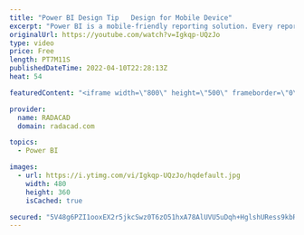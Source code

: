 ```yaml
---
title: "Power BI Design Tip   Design for Mobile Device"
excerpt: "Power BI is a mobile-friendly reporting solution. Every report that you generate can be viewed on the Mobile too. However, it doesn’t mean that the report is designed for mobile, or in other words; it doesn’t mean that is it a mobile report page. You have to make some changes, and take some extra considerations"
originalUrl: https://youtube.com/watch?v=Igkqp-UQzJo
type: video
price: Free
length: PT7M11S
publishedDateTime: 2022-04-10T22:28:13Z
heat: 54

featuredContent: "<iframe width=\"800\" height=\"500\" frameborder=\"0\" src=\"https://www.youtube.com/embed/Igkqp-UQzJo\" allow=\"accelerometer; autoplay; encrypted-media; gyroscope; picture-in-picture\" allowfullscreen></iframe>"

provider:
  name: RADACAD
  domain: radacad.com

topics:
  - Power BI

images:
  - url: https://i.ytimg.com/vi/Igkqp-UQzJo/hqdefault.jpg
    width: 480
    height: 360
    isCached: true

secured: "5V48g6PZI1ooxEX2r5jkcSwz0T6zO51hxA78AlUVU5uDqh+HglshURess9kbRrEsF1wj4KTvYl8jVd1QVK5m8k4jjTRGfIq2ymUFWGr8K89QAkTyQb+XY4C76Fr6vBh15vA2+H5jYHgHzUiKtWRUzfhPsk75FMxoobuZ9EG1MivwvaOBAAQjgZ33ECTkCz8ovt45hl0yCEmtFH0jGquKtyFHxvzyDuzQ0JwtnKybMkaWRLcRzAxhEWuIR2qS3rl08CEH1D5OnjnrJmLCY0rWuUD9neykgyOWvTtnPgRT04HXU7rke2Z5QtbcAk+kd1c9Kok/fRmZ/Ti6UsxPLaYPHIt+VghfstdZptq7ObzmFtY6hhI+B8i/h7s32iZcNs5rr1G133QFpN2RRGZMR7rFDmCwOqfzg2RwwerL3tmeLw0=;rkOLDhslGoRyRmjkRHs9Hg=="
---
```



